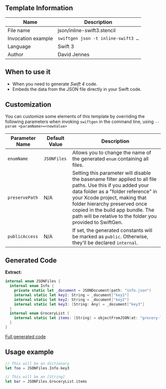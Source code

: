 ## Template Information

| Name      | Description       |
| --------- | ----------------- |
| File name | json/inline-swift3.stencil |
| Invocation example | `swiftgen json -t inline-swift3 …` |
| Language | Swift 3 |
| Author | David Jennes |

## When to use it

- When you need to generate *Swift 4* code.
- Embeds the data from the JSON file directly in your Swift code.

## Customization

You can customize some elements of this template by overriding the following parameters when invoking `swiftgen` in the command line, using `--param <paramName>=<newValue>`

| Parameter Name | Default Value | Description |
| -------------- | ------------- | ----------- |
| `enumName` | `JSONFiles` | Allows you to change the name of the generated `enum` containing all files. |
| `preservePath` | N/A | Setting this parameter will disable the basename filter applied to all file paths. Use this if you added your data folder as a "folder reference" in your Xcode project, making that folder hierarchy preserved once copied in the build app bundle. The path will be relative to the folder you provided to SwiftGen. |
| `publicAccess` | N/A | If set, the generated constants will be marked as `public`. Otherwise, they'll be declared `internal`. |

## Generated Code

**Extract:**

```swift
internal enum JSONFiles {
  internal enum Info {
    private static let _document = JSONDocument(path: "info.json")
    internal static let key1: String = _document["key1"]
    internal static let key2: String = _document["key2"]
    internal static let key3: [String: Any] = _document["key3"]
  }
  internal enum GroceryList {
    internal static let items: [String] = objectFromJSON(at: "grocery-list.json")
  }
}
```

[Full generated code](https://github.com/SwiftGen/SwiftGen/blob/master/Tests/Fixtures/Generated/JSON/inline-swift3-context-all.swift)

## Usage example

```swift
// This will be an dictionary
let foo = JSONFiles.Info.key3

// This will be an [String]
let bar = JSONFiles.GroceryList.items
```
